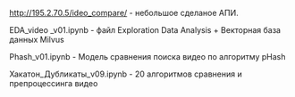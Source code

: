 http://195.2.70.5/ideo_compare/ - небольшое сделаное АПИ.

EDA_video _v01.ipynb - файл Еxploration Data Analysis + Векторная база данных Milvus

Phash_v01.ipynb - Модель сравнения поиска видео по алгоритму pHash

Хакатон_Дубликаты_v09.ipynb - 20 алгоритмов сравнения и препроцессинга видео 

